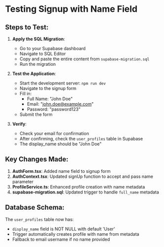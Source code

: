 # Testing Signup with Name Field

## Steps to Test:

1. **Apply the SQL Migration**:
   - Go to your Supabase dashboard
   - Navigate to SQL Editor
   - Copy and paste the entire content from `supabase-migration.sql`
   - Run the migration

2. **Test the Application**:
   - Start the development server: `npm run dev`
   - Navigate to the signup form
   - Fill in:
     - Full Name: "John Doe"
     - Email: "john.doe@example.com"
     - Password: "password123"
   - Submit the form

3. **Verify**:
   - Check your email for confirmation
   - After confirming, check the `user_profiles` table in Supabase
   - The display_name should be "John Doe"

## Key Changes Made:

1. **AuthForm.tsx**: Added name field to signup form
2. **AuthContext.tsx**: Updated signUp function to accept and pass name parameter
3. **ProfileService.ts**: Enhanced profile creation with name metadata
4. **supabase-migration.sql**: Updated trigger to handle `full_name` metadata

## Database Schema:
The `user_profiles` table now has:
- `display_name` field is NOT NULL with default 'User'
- Trigger automatically creates profile with name from metadata
- Fallback to email username if no name provided
